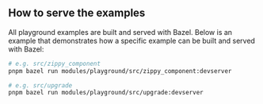 ## How to serve the examples

All playground examples are built and served with Bazel. Below is an example that
demonstrates how a specific example can be built and served with Bazel:

```bash
# e.g. src/zippy_component
pnpm bazel run modules/playground/src/zippy_component:devserver

# e.g. src/upgrade
pnpm bazel run modules/playground/src/upgrade:devserver
```